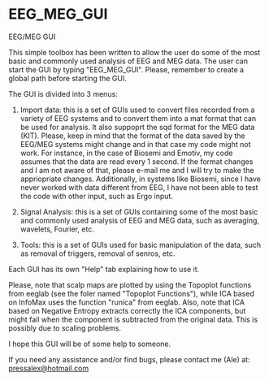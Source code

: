 # EEG_MEG_GUI
EEG/MEG GUI

This simple toolbox has been written to allow the user do some of the most basic and commonly used analysis of EEG and MEG data. The user can start the GUI by typing "EEG_MEG_GUI". Please, remember to create a global path before starting the GUI. 

The GUI is divided into 3 menus:

1) Import data: this is a set of GUIs used to convert files recorded from a variety of EEG systems and to convert them into a mat format that can be used for analysis. It also suppoprt the sqd format for the MEG data (KIT). Please, keep in mind that the format of the data saved by the EEG/MEG systems might change and in that case my code might not work. For instance, in the case of Biosemi and Emotiv, my code assumes that the data are read every 1 second. If the format changes and I am not aware of that, please e-mail me and I will try to make the appriopriate changes. Additionally, in systems like Biosemi, since I have never worked with data different from EEG, I have not been able to test the code with other input, such as Ergo input.

2) Signal Analysis: this is a set of GUIs containing some of the most basic and commonly used analysis of EEG and MEG data, such as averaging, wavelets, Fourier, etc.

3) Tools: this is a set of GUIs used for basic manipulation of the data, such as removal of triggers, removal of senros, etc.

Each GUI has its own "Help" tab explaining how to use it.

Please, note that scalp maps are plotted by using the Topoplot functions from eeglab (see the foler named "Topoplot Functions"), while ICA based on InfoMax uses the function "runica" from eeglab. Also, note that ICA based on Negative Entropy extracts correctly the ICA components, but might fail when the component is subtracted from the original data. This is possibly due to scaling problems.

I hope this GUI will be of some help to someone.

If you need any assistance and/or find bugs, please contact me (Ale) at: pressalex@hotmail.com
